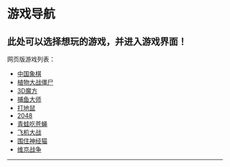 # 游戏导航

此处可以选择想玩的游戏，并进入游戏界面！
---
网页版游戏列表：
- [中国象棋](https://bencky1017.github.io/game/Chinesechess)
- [植物大战僵尸](https://bencky1017.github.io/game/pvz)
- [3D魔方](https://bencky1017.github.io/game/MagicCube)
- [捕鱼大师](https://bencky1017.github.io/game/fishjoy)
- [打地鼠](https://bencky1017.github.io/game/mouseHit)
- [2048](https://bencky1017.github.io/game/2048)
- [青蛙吃苍蝇](https://bencky1017.github.io/game/frogflies)
- [飞机大战](https://bencky1017.github.io/game/planewar)
- [围住神经猫](https://bencky1017.github.io/game/NeverCat)
- [维京战争](https://bencky1017.github.io/game/VikingWars)

---
